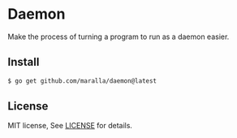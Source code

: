 Daemon
======

Make the process of turning a program to run as a daemon easier.

Install
-------

```bash
$ go get github.com/maralla/daemon@latest
```

License
-------

MIT license, See [LICENSE](LICENSE) for details.
